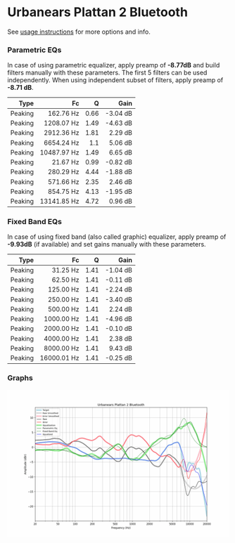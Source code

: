 # Urbanears Plattan 2 Bluetooth
See [usage instructions](https://github.com/jaakkopasanen/AutoEq#usage) for more options and info.

### Parametric EQs
In case of using parametric equalizer, apply preamp of **-8.77dB** and build filters manually
with these parameters. The first 5 filters can be used independently.
When using independent subset of filters, apply preamp of **-8.71 dB**.

| Type    | Fc          |    Q | Gain     |
|--------:|------------:|-----:|---------:|
| Peaking | 162.76 Hz   | 0.66 | -3.04 dB |
| Peaking | 1208.07 Hz  | 1.49 | -4.63 dB |
| Peaking | 2912.36 Hz  | 1.81 | 2.29 dB  |
| Peaking | 6654.24 Hz  | 1.1  | 5.06 dB  |
| Peaking | 10487.97 Hz | 1.49 | 6.65 dB  |
| Peaking | 21.67 Hz    | 0.99 | -0.82 dB |
| Peaking | 280.29 Hz   | 4.44 | -1.88 dB |
| Peaking | 571.66 Hz   | 2.35 | 2.46 dB  |
| Peaking | 854.75 Hz   | 4.13 | -1.95 dB |
| Peaking | 13141.85 Hz | 4.72 | 0.96 dB  |

### Fixed Band EQs
In case of using fixed band (also called graphic) equalizer, apply preamp of **-9.93dB**
(if available) and set gains manually with these parameters.

| Type    | Fc          |    Q | Gain     |
|--------:|------------:|-----:|---------:|
| Peaking | 31.25 Hz    | 1.41 | -1.04 dB |
| Peaking | 62.50 Hz    | 1.41 | -0.11 dB |
| Peaking | 125.00 Hz   | 1.41 | -2.24 dB |
| Peaking | 250.00 Hz   | 1.41 | -3.40 dB |
| Peaking | 500.00 Hz   | 1.41 | 2.24 dB  |
| Peaking | 1000.00 Hz  | 1.41 | -4.96 dB |
| Peaking | 2000.00 Hz  | 1.41 | -0.10 dB |
| Peaking | 4000.00 Hz  | 1.41 | 2.38 dB  |
| Peaking | 8000.00 Hz  | 1.41 | 9.43 dB  |
| Peaking | 16000.01 Hz | 1.41 | -0.25 dB |

### Graphs
![](./Urbanears%20Plattan%202%20Bluetooth.png)